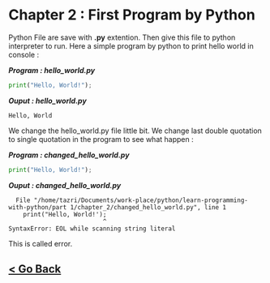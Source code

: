 Chapter 2 : First Program by Python 
===================================

Python File are save with **.py** extention. Then give this file to python interpreter to run. Here a simple program by python to print hello world in console : 

***Program : hello_world.py***
```python
print("Hello, World!");
```

***Ouput : hello_world.py***
```output
Hello, World
```

We change the hello_world.py file little bit. We change last double quotation to single quotation in the program to see what happen : 

***Program : changed_hello_world.py***
```python
print("Hello, World!");

```

***Ouput : changed_hello_world.py***
```
  File "/home/tazri/Documents/work-place/python/learn-programming-with-python/part 1/chapter_2/changed_hello_world.py", line 1
    print("Hello, World!');
                          ^
SyntaxError: EOL while scanning string literal
```

This is called error. 


[< Go Back](./../part_1.md)
--------------------------